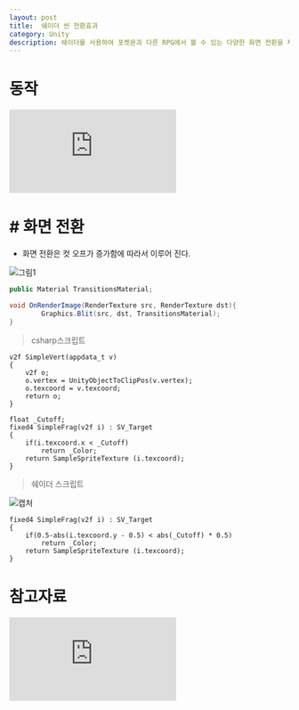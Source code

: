 ```yaml
---
layout: post
title:  쉐이더 씬 전환효과
category: Unity 
description: 쉐이더를 사용하여 포켓몬과 다른 RPG에서 볼 수 있는 다양한 화면 전환을 재현.
---
```


# 동작

<div class="youtube">
<iframe
src="https://www.youtube.com/embed/vlbPaQziwu4" frameborder="0" allow="accelerometer; autoplay; encrypted-media; gyroscope; picture-in-picture" allowfullscreen></iframe>
</div>


# # 화면 전환

- 화면 전환은 컷 오프가 증가함에 따라서 이루어 진다.

![그림1](https://user-images.githubusercontent.com/26755686/56418292-7315b480-62d1-11e9-8642-33ce531067dc.png)



```csharp
public Material TransitionsMaterial;

void OnRenderImage(RenderTexture src, RenderTexture dst){
        Graphics.Blit(src, dst, TransitionsMaterial);
}
```

> csharp스크립트



```
v2f SimpleVert(appdata_t v)
{
	v2f o;
	o.vertex = UnityObjectToClipPos(v.vertex);
	o.texcoord = v.texcoord;
	return o;
}
```

```
float _Cutoff;
fixed4 SimpleFrag(v2f i) : SV_Target
{
	if(i.texcoord.x < _Cutoff)
		return _Color;
	return SampleSpriteTexture (i.texcoord);
}
```

> 쉐이더 스크립트



![캡처](https://user-images.githubusercontent.com/26755686/56418642-807f6e80-62d2-11e9-8d36-9cabed2706f7.PNG)

```
fixed4 SimpleFrag(v2f i) : SV_Target
{
	if(0.5-abs(i.texcoord.y - 0.5) < abs(_Cutoff) * 0.5)
		return _Color;
	return SampleSpriteTexture (i.texcoord);
}
```



# 참고자료

<div class="youtube">
<iframe
src="https://www.youtube.com/embed/LnAoD7hgDxw?list=WL" frameborder="0" allow="accelerometer; autoplay; encrypted-media; gyroscope; picture-in-picture" allowfullscreen></iframe>
</div>

